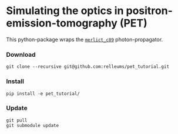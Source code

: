# Simulating the optics in positron-emission-tomography (PET)
This python-package wraps the [```merlict_c89```](https://github.com/cherenkov-plenoscope/merlict_c89) photon-propagator.

### Download
```
git clone --recursive git@github.com:relleums/pet_tutorial.git
```

### Install
```
pip install -e pet_tutorial/
```

### Update
```
git pull
git submodule update
```
